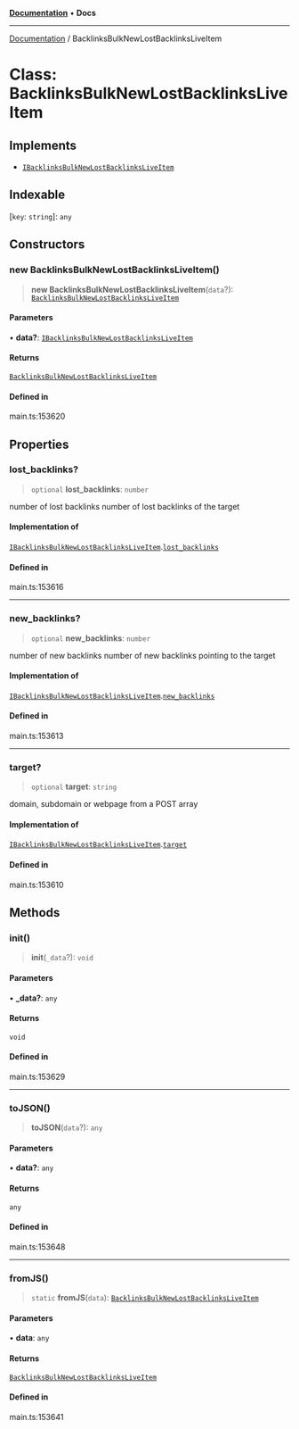 [**Documentation**](../README.md) • **Docs**

***

[Documentation](../README.md) / BacklinksBulkNewLostBacklinksLiveItem

# Class: BacklinksBulkNewLostBacklinksLiveItem

## Implements

- [`IBacklinksBulkNewLostBacklinksLiveItem`](../interfaces/IBacklinksBulkNewLostBacklinksLiveItem.md)

## Indexable

 \[`key`: `string`\]: `any`

## Constructors

### new BacklinksBulkNewLostBacklinksLiveItem()

> **new BacklinksBulkNewLostBacklinksLiveItem**(`data`?): [`BacklinksBulkNewLostBacklinksLiveItem`](BacklinksBulkNewLostBacklinksLiveItem.md)

#### Parameters

• **data?**: [`IBacklinksBulkNewLostBacklinksLiveItem`](../interfaces/IBacklinksBulkNewLostBacklinksLiveItem.md)

#### Returns

[`BacklinksBulkNewLostBacklinksLiveItem`](BacklinksBulkNewLostBacklinksLiveItem.md)

#### Defined in

main.ts:153620

## Properties

### lost\_backlinks?

> `optional` **lost\_backlinks**: `number`

number of lost backlinks
number of lost backlinks of the target

#### Implementation of

[`IBacklinksBulkNewLostBacklinksLiveItem`](../interfaces/IBacklinksBulkNewLostBacklinksLiveItem.md).[`lost_backlinks`](../interfaces/IBacklinksBulkNewLostBacklinksLiveItem.md#lost_backlinks)

#### Defined in

main.ts:153616

***

### new\_backlinks?

> `optional` **new\_backlinks**: `number`

number of new backlinks
number of new backlinks pointing to the target

#### Implementation of

[`IBacklinksBulkNewLostBacklinksLiveItem`](../interfaces/IBacklinksBulkNewLostBacklinksLiveItem.md).[`new_backlinks`](../interfaces/IBacklinksBulkNewLostBacklinksLiveItem.md#new_backlinks)

#### Defined in

main.ts:153613

***

### target?

> `optional` **target**: `string`

domain, subdomain or webpage from a POST array

#### Implementation of

[`IBacklinksBulkNewLostBacklinksLiveItem`](../interfaces/IBacklinksBulkNewLostBacklinksLiveItem.md).[`target`](../interfaces/IBacklinksBulkNewLostBacklinksLiveItem.md#target)

#### Defined in

main.ts:153610

## Methods

### init()

> **init**(`_data`?): `void`

#### Parameters

• **\_data?**: `any`

#### Returns

`void`

#### Defined in

main.ts:153629

***

### toJSON()

> **toJSON**(`data`?): `any`

#### Parameters

• **data?**: `any`

#### Returns

`any`

#### Defined in

main.ts:153648

***

### fromJS()

> `static` **fromJS**(`data`): [`BacklinksBulkNewLostBacklinksLiveItem`](BacklinksBulkNewLostBacklinksLiveItem.md)

#### Parameters

• **data**: `any`

#### Returns

[`BacklinksBulkNewLostBacklinksLiveItem`](BacklinksBulkNewLostBacklinksLiveItem.md)

#### Defined in

main.ts:153641
